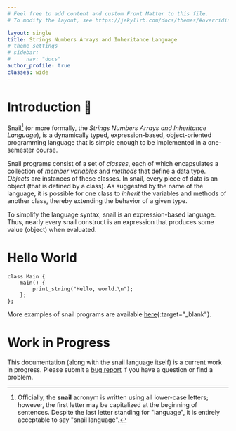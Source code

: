 ```yaml
---
# Feel free to add content and custom Front Matter to this file.
# To modify the layout, see https://jekyllrb.com/docs/themes/#overriding-theme-defaults

layout: single 
title: Strings Numbers Arrays and Inheritance Language
# theme settings
# sidebar:
#     nav: "docs"
author_profile: true
classes: wide
---
```

# Introduction :snail:

Snail[^1] (or more formally, the *Strings Numbers Arrays and Inheritance Language*),
is a dynamically typed, expression-based, object-oriented programming language
that is simple enough to be implemented in a one-semester course. 

Snail programs consist of a set of *classes*, each of which encapsulates a
collection of *member variables* and *methods* that define a data type.
*Objects* are instances of these classes.  In snail, every piece of data is an
object (that is defined by a class).  As suggested by the name of the language,
it is possible for one class to *inherit* the variables and methods of another
class, thereby extending the behavior of a given type.

To simplify the language syntax, snail is an expression-based language.  Thus,
nearly every snail construct is an expression that produces some value (object)
when evaluated.

# Hello World


```reasonml
class Main {
    main() {
        print_string("Hello, world.\n");
    };
};
```

More examples of snail programs are available
[here](https://github.com/snail-language/snail-examples){:target="_blank"}.

# Work in Progress
This documentation (along with the snail language itself) is a current work in
progress.  Please submit a [bug
report](https://github.com/snail-language/snail-language.github.io/issues) if
you have a question or find a problem.

[^1]: Officially, the **snail** acronym is written using all lower-case letters;
    however, the first letter may be capitalized at the beginning of sentences.
    Despite the last letter standing for "language", it is entirely acceptable
    to say "snail language".